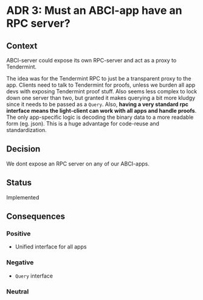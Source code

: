 # ADR 3: Must an ABCI-app have an RPC server?

## Context

ABCI-server could expose its own RPC-server and act as a proxy to Tendermint.

The idea was for the Tendermint RPC to just be a transparent proxy to the app.
Clients need to talk to Tendermint for proofs, unless we burden all app devs
with exposing Tendermint proof stuff. Also seems less complex to lock down one
server than two, but granted it makes querying a bit more kludgy since it needs
to be passed as a `Query`. Also, **having a very standard rpc interface means
the light-client can work with all apps and handle proofs**. The only
app-specific logic is decoding the binary data to a more readable form (eg.
json). This is a huge advantage for code-reuse and standardization.

## Decision

We dont expose an RPC server on any of our ABCI-apps.

## Status

Implemented

## Consequences

### Positive

- Unified interface for all apps

### Negative

- `Query` interface

### Neutral

